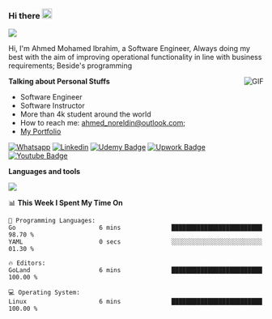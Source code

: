### Hi there <img src="https://raw.githubusercontent.com/MartinHeinz/MartinHeinz/master/wave.gif" width="20px">

![](https://komarev.com/ghpvc/?username=2hmad&color=lightgrey)

Hi, I'm Ahmed Mohamed Ibrahim, a Software Engineer, Always doing my best with the aim of improving operational functionality in line with business requirements; Beside's programming

  <img align="right" alt="GIF" src="https://media.giphy.com/media/836HiJc7pgzy8iNXCn/giphy.gif" />
  
**Talking about Personal Stuffs**

- Software Engineer
- Software Instructor
- More than 4k student around the world
- How to reach me: ahmed_noreldin@outlook.com;
- [My Portfolio](https://ahmednoreldin.com)

[![Whatsapp](https://img.shields.io/badge/WhatsApp-25D366?style=for-the-badge&logo=whatsapp&logoColor=white)](http://wa.me/201275457924)
[![Linkedin](https://img.shields.io/badge/LinkedIn-0077B5?style=for-the-badge&logo=linkedin&logoColor=white)](https://www.linkedin.com/in/ahmednoreldin)
[![Udemy Badge](https://img.shields.io/badge/Udemy-EC5252?style=for-the-badge&logo=Udemy&logoColor=white)](https://www.udemy.com/user/ahmed-mohamed-1/) 
[![Upwork Badge](https://img.shields.io/badge/Upwork-14a800?style=for-the-badge&logo=Upwork&logoColor=white)](https://www.upwork.com/freelancers/~01788957435aed0aa5)
[![Youtube Badge](https://img.shields.io/badge/youtube-FF0000?style=for-the-badge&logo=youtube&logoColor=white)](https://www.youtube.com/@code_with_ahmed)

**Languages and tools**  

<img src="https://skillicons.dev/icons?i=aws,gcp,azure,react,vue,flutter,php,cpp,docker,elasticsearch,express,git,githubactions,go,grafana,graphql,java,kafka,kubernetes,laravel,mongodb,mysql,nestjs,nextjs,nodejs,nuxtjs,php,postgres,postman,react,redis,redux,spring,sqlite,ts">

<!--START_SECTION:waka-->
📊 **This Week I Spent My Time On** 

```text
💬 Programming Languages: 
Go                       6 mins              █████████████████████████   98.70 % 
YAML                     0 secs              ░░░░░░░░░░░░░░░░░░░░░░░░░   01.30 % 

🔥 Editors: 
GoLand                   6 mins              █████████████████████████   100.00 % 

💻 Operating System: 
Linux                    6 mins              █████████████████████████   100.00 % 
```


<!--END_SECTION:waka-->
 
